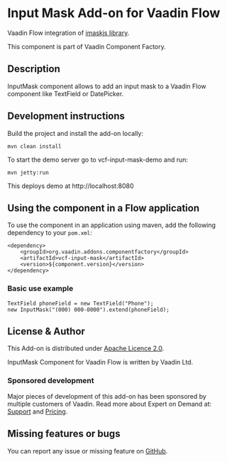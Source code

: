 # Input Mask Add-on for Vaadin Flow

Vaadin Flow integration of [imaskjs library](https://www.npmjs.com/package/imask).

This component is part of Vaadin Component Factory.

## Description

InputMask component allows to add an input mask to a Vaadin Flow component like TextField or DatePicker.

## Development instructions

Build the project and install the add-on locally:
```
mvn clean install
```
To start the demo server go to vcf-input-mask-demo and run:
```
mvn jetty:run
```

This deploys demo at http://localhost:8080

## Using the component in a Flow application
To use the component in an application using maven,
add the following dependency to your `pom.xml`:
```
<dependency>
    <groupId>org.vaadin.addons.componentfactory</groupId>
    <artifactId>vcf-input-mask</artifactId>
    <version>${component.version}</version>
</dependency>
```

### Basic use example
```
TextField phoneField = new TextField("Phone");
new InputMask("(000) 000-0000").extend(phoneField);
```

## License & Author

This Add-on is distributed under [Apache Licence 2.0](https://github.com/vaadin-component-factory/input-mask/blob/main/LICENSE).

InputMask Component for Vaadin Flow is written by Vaadin Ltd.

### Sponsored development
Major pieces of development of this add-on has been sponsored by multiple customers of Vaadin. Read more about Expert on Demand at: [Support](https://vaadin.com/support) and [Pricing](https://vaadin.com/pricing).

## Missing features or bugs
You can report any issue or missing feature on [GitHub](https://github.com/vaadin-component-factory/input-mask/issues).
